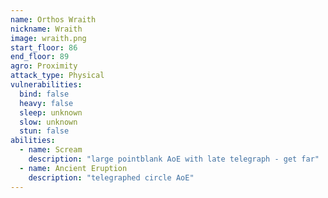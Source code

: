 ```yaml
---
name: Orthos Wraith
nickname: Wraith
image: wraith.png
start_floor: 86
end_floor: 89
agro: Proximity
attack_type: Physical
vulnerabilities:
  bind: false
  heavy: false
  sleep: unknown
  slow: unknown
  stun: false
abilities:
  - name: Scream
    description: "large pointblank AoE with late telegraph - get far"
  - name: Ancient Eruption
    description: "telegraphed circle AoE"
---
```

